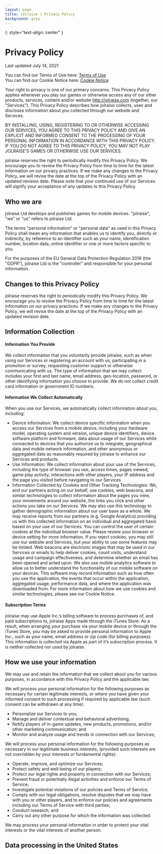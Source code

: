 ```yaml
---
layout: page
title: jolraise | Privacy Policy
background: grey
---
```


{: style="text-align: center" }
# Privacy Policy


Last updated July 14, 2021

You can find our Terms of Use here: [Terms of Use](http://jolraise.com/termsofuse)  
You can find our Cookie Notice here: [Cookie Notice](http://jolraise.com/cookienotice)

Your right to privacy is one of our primary concerns.
This Privacy Policy applies whenever you play our games or otherwise access any of our other products, 
services, content and/or website http://jolraise.com (together, our "Services"). 
This Privacy Policy describes how jolraise collects, uses and discloses information about you 
collected through our website and Services.


BY INSTALLING, USING, REGISTERING TO OR OTHERWISE ACCESSING OUR SERVICES, YOU AGREE TO THIS PRIVACY POLICY 
AND GIVE AN EXPLICIT AND INFORMED CONSENT TO THE PROCESSING OF YOUR PERSONAL INFORMATION IN ACCORDANCE WITH THIS PRIVACY POLICY. 
IF YOU DO NOT AGREE TO THIS PRIVACY POLICY, YOU MAY NOT PLAY JOLRAISE’S GAMES OR OTHERWISE USE OUR SERVICES.


jolraise reserves the right to periodically modify this Privacy Policy. We encourage you to review the Privacy Policy from time to time 
for the latest information on our privacy practices. If we make any changes to the Privacy Policy, we will revise the date at the top of 
the Privacy Policy with an updated revision date. Please note that your continued use of our Services will signify your acceptance of any updates 
to this Privacy Policy.


## Who we are

jolraise Ltd develops and publishes games for mobile devices. "jolraise", "we" or "us" refers to jolraise Ltd.


The terms "personal information" or "personal data” as used in this Privacy Policy shall mean any information that enables us to identify you, 
directly or indirectly, by reference to an identifier such as your name, identification number, location data, online identifier or one or more factors 
specific to you.


For the purposes of the EU General Data Protection Regulation 2016 (the "GDPR"), jolraise Ltd is the "controller" and responsible for your personal information.


## Changes to this Privacy Policy

jolraise reserves the right to periodically modify this Privacy Policy. We encourage you to review the Privacy Policy from time to time for the latest information 
on our privacy practices. If we make any changes to the Privacy Policy, we will revise the date at the top of the Privacy Policy with an updated revision date.


## Information Collection


#### Information You Provide
We collect information that you voluntarily provide jolraise, such as when using our Services or registering an account with us, 
participating in a promotion or survey, requesting customer support or otherwise communicating with us. The type of information that we may collect 
includes your first and last name, email address, geo-location, password, or other identifying information you choose to provide. 
We do not collect credit card information or government ID numbers.

#### Information We Collect Automatically
When you use our Services, we automatically collect information about you, including:
* Device information: We collect device specific information when you access our Services from a mobile device, including your hardware model, operating system 
  and version, unique device identifiers, device software platform and firmware, data about usage of our Services while connected to devices that you authorize us 
  to integrate, geographical data and mobile network information, and other anonymous or aggregated data as reasonably required by jolraise to enhance our 
  Services and products.
* Use Information: We collect information about your use of the Services, including the type of browser you use, 
  access times, pages viewed, game play activity, interactions with other players, your IP address and the page you visited before navigating to our Services  
* Information Collected by Cookies and Other Tracking Technologies: We, and our partners acting on our behalf, use cookies, web beacons, and similar technologies 
  to collect information about the pages you view, your movements around our website, the links you click and other actions you take on our Services. 
  We may also use this technology to gather demographic information about our user base as a whole. We may receive reports from our partners 
  (e.g. Google Analytics) providing us with this collected information on an individual and aggregated basis based on your use of our Services. 
  You can control the user of certain cookies at the individual browser value. Please review your browser or device setting for more information. 
  If you reject cookies, you may still use our website and Services, but your ability to use some features may be limited. 
  Web beacons are electronic images that may be used in our Services or emails to help deliver cookies, count visits, understand usage and 
  campaign effectiveness, and determine whether an email has been opened and acted upon. We also use mobile analytics software to allow us to better 
  understand the functionality of our mobile software on your devices. This software may record information such as how often you use the application, 
  the events that occur within the application, aggregated usage, performance data, and where the application was downloaded from. 
  For more information about how we use cookies and similar technologies, please see our Cookie Notice.


#### Subscription Terms
jolraise may use Apple Inc.’s billing software to process purchases of, and paid subscriptions to, jolraise Apps made through the iTunes Store. 
As a result, when arranging your purchase via your mobile device or through the iTunes Store, you may be asked to provide personal information to Apple Inc., 
such as your name, email address or zip code (for billing purposes). This information is collected via Apple as part of it’s subscription process. 
It is neither collected nor used by jolraise.

## How we use your information


We may use and retain the information that we collect about you for various purposes, in accordance with this Privacy Policy and the applicable law.

We will process your personal information for the following purposes as necessary for certain legitimate interests, 
or where you have given your informed consent to such processing if required by applicable law (such consent can be withdrawn at any time):
* Personalize our Services to you;
* Manage and deliver contextual and behavioral advertising;
* Notify players of in-game updates, new products, promotions, and/or other marketing communication; and
* Monitor and analyze usage and trends in connection with our Services;


We will process your personal information for the following purposes as necessary in our legitimate business interests, 
(provided such interests are not overridden by your interests or fundamental rights):
* Operate, improve, and optimize our Services;
* Protect safety and well-being of our players;
* Protect our legal rights and property in connection with our Services;
* Prevent fraud or potentially illegal activities and enforce our Terms of Service;
* Investigate potential violations of our policies and Terms of Service;
* Comply with our legal obligations, resolve disputes that we may have with you or other players, and to enforce our policies and agreements including our Terms of Service with third parties;
* Conduct research; and
* Carry out any other purpose for which the information was collected.


We may process your personal information in order to protect your vital interests or the vital interests of another person.


## Data processing in the United States